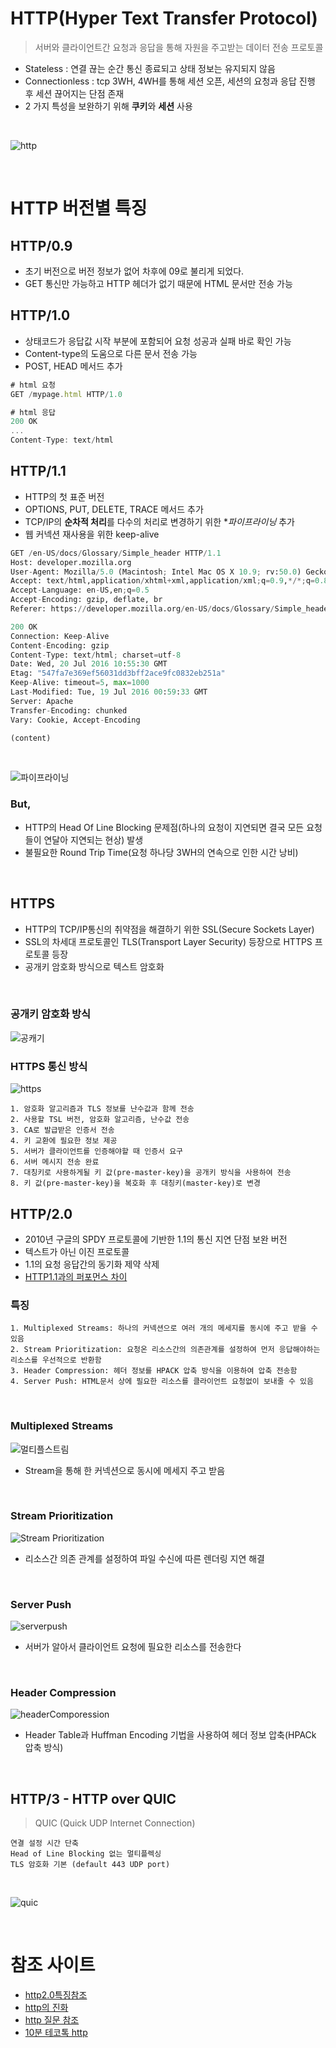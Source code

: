 # HTTP(Hyper Text Transfer Protocol)

> 서버와 클라이언트간 요청과 응답을 통해 자원을 주고받는 데이터 전송 프로토콜

- Stateless : 연결 끊는 순간 통신 종료되고 상태 정보는 유지되지 않음
- Connectionless : tcp 3WH, 4WH를 통해 세션 오픈, 세션의 요청과 응답 진행 후 세션 끊어지는 단점 존재
- 2 가지 특성을 보완하기 위해 **쿠키**와 **세션** 사용

<br/>

![http](https://img1.daumcdn.net/thumb/R1280x0/?scode=mtistory2&fname=https%3A%2F%2Fblog.kakaocdn.net%2Fdn%2FbojmIW%2FbtqJnEz0OK0%2FvDLQNKF9vUU9hmFxZ3x04k%2Fimg.png)

<br/>

# HTTP 버전별 특징

## HTTP/0.9

- 초기 버전으로 버전 정보가 없어 차후에 09로 불리게 되었다.
- GET 통신만 가능하고 HTTP 헤더가 없기 때문에 HTML 문서만 전송 가능

## HTTP/1.0

- 상태코드가 응답값 시작 부분에 포함되어 요청 성공과 실패 바로 확인 가능
- Content-type의 도움으로 다른 문서 전송 가능
- POST, HEAD 메서드 추가

```javascript
# html 요청
GET /mypage.html HTTP/1.0
```

```javascript
# html 응답
200 OK
...
Content-Type: text/html
```

## HTTP/1.1

- HTTP의 첫 표준 버전
- OPTIONS, PUT, DELETE, TRACE 메서드 추가
- TCP/IP의 **순차적 처리**를 다수의 처리로 변경하기 위한 \*_파이프라이닝_ 추가
- 웹 커넥션 재사용을 위한 keep-alive

```python
GET /en-US/docs/Glossary/Simple_header HTTP/1.1
Host: developer.mozilla.org
User-Agent: Mozilla/5.0 (Macintosh; Intel Mac OS X 10.9; rv:50.0) Gecko/20100101 Firefox/50.0
Accept: text/html,application/xhtml+xml,application/xml;q=0.9,*/*;q=0.8
Accept-Language: en-US,en;q=0.5
Accept-Encoding: gzip, deflate, br
Referer: https://developer.mozilla.org/en-US/docs/Glossary/Simple_header

200 OK
Connection: Keep-Alive
Content-Encoding: gzip
Content-Type: text/html; charset=utf-8
Date: Wed, 20 Jul 2016 10:55:30 GMT
Etag: "547fa7e369ef56031dd3bff2ace9fc0832eb251a"
Keep-Alive: timeout=5, max=1000
Last-Modified: Tue, 19 Jul 2016 00:59:33 GMT
Server: Apache
Transfer-Encoding: chunked
Vary: Cookie, Accept-Encoding

(content)
```

<br/>

![파이프라이닝](https://t1.daumcdn.net/cfile/tistory/993666415BC2DD3231)

### But,

- HTTP의 Head Of Line Blocking 문제점(하나의 요청이 지연되면 결국 모든 요청들이 연달아 지연되는 현상) 발생
- 불필요한 Round Trip Time(요청 하나당 3WH의 연속으로 인한 시간 낭비)

<br/>

## HTTPS

- HTTP의 TCP/IP통신의 취약점을 해결하기 위한 SSL(Secure Sockets Layer)
- SSL의 차세대 프로토콜인 TLS(Transport Layer Security) 등장으로 HTTPS 프로토콜 등장
- 공개키 암호화 방식으로 텍스트 암호화

 <br/>

### 공개키 암호화 방식

![공캐기](https://camo.githubusercontent.com/515180493869b8b136061e3d705fd58b57336edfe043f8f94ac51fa5a2b11858/68747470733a2f2f696d67312e6461756d63646e2e6e65742f7468756d622f523132383078302f3f73636f64653d6d746973746f72793226666e616d653d6874747073253341253246253246626c6f672e6b616b616f63646e2e6e6574253246646e2532464147443468253246627471307079704a5047782532466b6b546837766436564d677262526e4a4146384b4830253246696d672e706e67)

### HTTPS 통신 방식

![https](https://camo.githubusercontent.com/117046c39efd04849d21a2a4ce5c2a99cacc32707ee7a8bc000457fae30ae47c/68747470733a2f2f696d67312e6461756d63646e2e6e65742f7468756d622f523132383078302f3f73636f64653d6d746973746f72793226666e616d653d6874747073253341253246253246626c6f672e6b616b616f63646e2e6e6574253246646e253246624533364b44253246627471307466446b4c615a253246617a4937576c6d6f6e3365437a453564514b4e437130253246696d672e706e67)

```
1. 암호화 알고리즘과 TLS 정보를 난수값과 함께 전송
2. 사용할 TSL 버전, 암호화 알고리즘, 난수값 전송
3. CA로 발급받은 인증서 전송
4. 키 교환에 필요한 정보 제공
5. 서버가 클라이언트를 인증해야할 때 인증서 요구
6. 서버 메시지 전송 완료
7. 대칭키로 사용하게될 키 값(pre-master-key)을 공개키 방식을 사용하여 전송
8. 키 값(pre-master-key)을 복호화 후 대칭키(master-key)로 변경
```

## HTTP/2.0

- 2010년 구글의 SPDY 프로토콜에 기반한 1.1의 통신 지연 단점 보완 버전
- 텍스트가 아닌 이진 프로토콜
- 1.1의 요청 응답간의 동기화 제약 삭제
- [HTTP1.1과의 퍼포먼스 차이](https://www.httpvshttps.com/)

### 특징

```
1. Multiplexed Streams: 하나의 커넥션으로 여러 개의 메세지를 동시에 주고 받을 수 있음
2. Stream Prioritization: 요청온 리소스간의 의존관계를 설정하여 먼저 응답해야하는 리소스를 우선적으로 반환함
3. Header Compression: 헤더 정보를 HPACK 압축 방식을 이용하여 압축 전송함
4. Server Push: HTML문서 상에 필요한 리소스를 클라이언트 요청없이 보내줄 수 있음
```

<br/>

### Multiplexed Streams

![멀티플스트림](https://kooku.netlify.app/static/7a43b5a2b11adf15b48b8668e06182d1/e17e5/http2_streams.png)

- Stream을 통해 한 커넥션으로 동시에 메세지 주고 받음

<br/>

### Stream Prioritization

![Stream Prioritization](https://kooku.netlify.app/static/1df534cfae2cf405bfc1771b8d07c9f2/3e286/http2_weight.png)

- 리소스간 의존 관계를 설정하여 파일 수신에 따른 렌더링 지연 해결

<br/>

### Server Push

![serverpush](https://kooku.netlify.app/static/b64181962e10a955ee2ab95a05d5667c/0b533/http2_push.png)

- 서버가 알아서 클라이언트 요청에 필요한 리소스를 전송한다

<br/>

### Header Compression

![headerComporession](https://web-dev.imgix.net/image/C47gYyWYVMMhDmtYSLOWazuyePF2/IYfczfC6ZCTxUVboaEZy.svg)

- Header Table과 Huffman Encoding 기법을 사용하여 헤더 정보 압축(HPACk 압축 방식)

<br/>

## HTTP/3 - HTTP over QUIC

> QUIC (Quick UDP Internet Connection)

```
연결 설정 시간 단축
Head of Line Blocking 없는 멀티플렉싱
TLS 암호화 기본 (default 443 UDP port)
```

<br/>

![quic](https://blog.kakaocdn.net/dn/WduEO/btqv5VHWiVk/7vlRRZap7ON5YFC6iDyJoK/img.png)

<br/>

# 참조 사이트

- [http2.0특징참조](https://kooku.netlify.app/web/http1.1-vs-http2/)
- [http의 진화](https://developer.mozilla.org/ko/docs/Web/HTTP/Basics_of_HTTP/Evolution_of_HTTP)
- [http 질문 참조](https://mangkyu.tistory.com/91)
- [10분 테코톡 http](https://www.youtube.com/watch?v=xcrjamphIp4)
